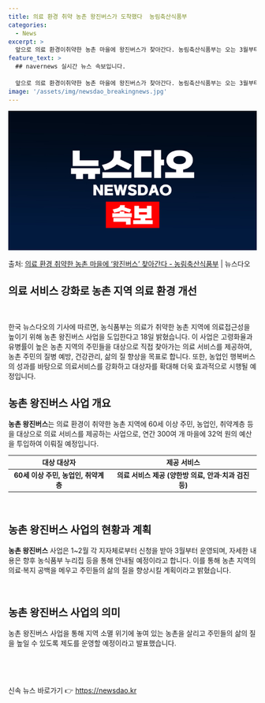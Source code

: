 ```yaml
---
title: 의료 환경 취약 농촌 왕진버스가 도착했다  농림축산식품부
categories:
  - News
excerpt: >
  앞으로 의료 환경이취약한 농촌 마을에 왕진버스가 찾아간다. 농림축산식품부는 오는 3월부터 의료가 취약한 농촌…
feature_text: >
  ## navernews 실시간 뉴스 속보입니다.

  앞으로 의료 환경이취약한 농촌 마을에 왕진버스가 찾아간다. 농림축산식품부는 오는 3월부터 의료가 취약한 농촌…
image: '/assets/img/newsdao_breakingnews.jpg'
---
```


![뉴스다오 속보](/assets/img/newsdao_breakingnews.jpg)

<p>출처: <a href="https://newsdao.kr/3026" rel="dofollow">의료 환경 취약한 농촌 마을에 ‘왕진버스’ 찾아간다 - 농림축산식품부</a> | 뉴스다오</p>

<h2>의료 서비스 강화로 농촌 지역 의료 환경 개선</h2>
<p data-ke-size="size16">&nbsp;</p>
한국 뉴스다오의 기사에 따르면, 농식품부는 의료가 취약한 농촌 지역에 의료접근성을 높이기 위해 농촌 왕진버스 사업을 도입한다고 18일 밝혔습니다. 이 사업은 고령화율과 유병률이 높은 농촌 지역의 주민들을 대상으로 직접 찾아가는 의료 서비스를 제공하여, 농촌 주민의 질병 예방, 건강관리, 삶의 질 향상을 목표로 합니다. 또한, 농업인 행복버스의 성과를 바탕으로 의료서비스를 강화하고 대상자를 확대해 더욱 효과적으로 시행될 예정입니다.</p>

<h2 data-ke-size="size26">농촌 왕진버스 사업 개요</h2>
<p data-ke-size="size16"><b>농촌 왕진버스</b>는 의료 환경이 취약한 농촌 지역에 60세 이상 주민, 농업인, 취약계층 등을 대상으로 의료 서비스를 제공하는 사업으로, 연간 300여 개 마을에 32억 원의 예산을 투입하여 이뤄질 예정입니다.</p>

<table>
	<thead>
		<tr>
			<th>대상 대상자</th>
			<th>제공 서비스</th>
		</tr>
	</thead>
	<tbody>
		<tr>
			<td style="text-align: center; height: 17px;"><b>60세 이상 주민, 농업인, 취약계층</b></td>
			<td style="text-align: center; height: 17px;"><b>의료 서비스 제공 (양한방 의료, 안과·치과 검진 등)</b></td>
		</tr>
	</tbody>
</table>
<p data-ke-size="size16">&nbsp;</p>

<h2 data-ke-size="size26">농촌 왕진버스 사업의 현황과 계획</h2>
<p data-ke-size="size16"><b>농촌 왕진버스</b> 사업은 1~2월 각 지자체로부터 신청을 받아 3월부터 운영되며, 자세한 내용은 향후 농식품부 누리집 등을 통해 안내될 예정이라고 합니다. 이를 통해 농촌 지역의 의료·복지 공백을 메우고 주민들의 삶의 질을 향상시킬 계획이라고 밝혔습니다.</p>
<p data-ke-size="size16">&nbsp;</p>

<h2 data-ke-size="size26">농촌 왕진버스 사업의 의미</h2>
<p data-ke-size="size16">농촌 왕진버스 사업을 통해 지역 소멸 위기에 놓여 있는 농촌을 살리고 주민들의 삶의 질을 높일 수 있도록 제도를 운영할 예정이라고 발표했습니다.</p>
<p data-ke-size="size16">&nbsp;</p>
<p data-ke-size="size16">&nbsp;</p> 

신속 뉴스 바로가기 👉 <a href="https://newsdao.kr" rel="dofollow">https://newsdao.kr</a>


